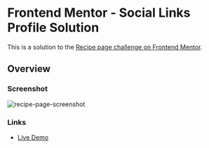 # Frontend Mentor - Social Links Profile Solution
This is a solution to the [Recipe page challenge on Frontend Mentor](https://www.frontendmentor.io/challenges/recipe-page-KiTsR8QQKm).

## Overview

### Screenshot
![recipe-page-screenshot](https://github.com/user-attachments/assets/0770ba1b-ac19-45eb-96ae-5fcefef89df7)


### Links
-   [Live Demo](https://omelette-recipe-fm.netlify.app/)
